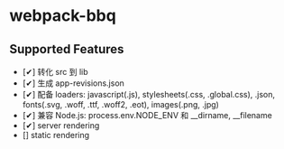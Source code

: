 # webpack-bbq

## Supported Features

- [✔︎] 转化 src 到 lib
- [✔︎] 生成 app-revisions.json
- [✔︎] 配备 loaders: javascript(.js), stylesheets(.css, .global.css), .json, fonts(.svg, .woff, .ttf, .woff2, .eot), images(.png, .jpg)
- [✔︎] 兼容 Node.js: process.env.NODE_ENV 和 \_\_dirname, \_\_filename
- [✔︎] server rendering
- [] static rendering
